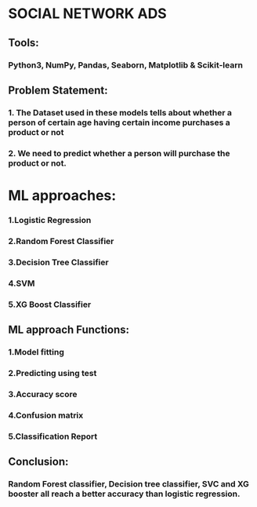 # SOCIAL NETWORK ADS

## Tools:
### Python3, NumPy, Pandas, Seaborn, Matplotlib & Scikit-learn

## Problem Statement:
### 1. The Dataset used in these models tells about whether a person of certain age having certain income purchases a product or not
### 2. We need to predict whether a person will purchase the product or not.

# ML approaches:
### 1.Logistic Regression
### 2.Random Forest Classifier
### 3.Decision Tree Classifier
### 4.SVM
### 5.XG Boost Classifier


## ML approach Functions:
### 1.Model fitting
### 2.Predicting using test
### 3.Accuracy score
### 4.Confusion matrix
### 5.Classification Report


## Conclusion:
### Random Forest classifier, Decision tree classifier, SVC and XG booster all reach a better accuracy than logistic regression.
